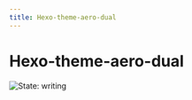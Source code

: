 ```yaml
---
title: Hexo-theme-aero-dual
---
```

# Hexo-theme-aero-dual



![State: writing](https://img.shields.io/badge/State-writing-8E64B0.svg?style=flat-square)